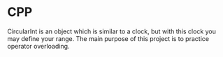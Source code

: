 # CPP
CircularInt is an object which is similar to a clock, but with this clock you may define your range.
The main purpose of this project is to practice operator overloading.
